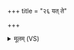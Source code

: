 +++
title = "२६ यत् ते"

+++
<details><summary>मूलम् (VS)</summary>

यत्ते॒अङ्ग॒मति॑हितं परा॒चैर॑पा॒नः प्रा॒णो य उ॑ वा ते॒ परे॑तः।  
तत्ते॑ सं॒गत्य॑पि॒तरः॒ सनी॑डा घा॒साद्घा॒सं पुन॒रा वे॑शयन्तु ॥
</details>